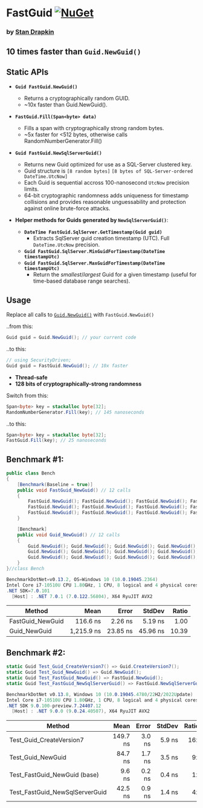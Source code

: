 # **FastGuid** [![NuGet](https://img.shields.io/nuget/v/FastGuid.svg)](https://www.nuget.org/packages/FastGuid/)

### by [Stan Drapkin](https://github.com/sdrapkin/)

## 10 times faster than `Guid.NewGuid()`

## Static APIs
* **`Guid FastGuid.NewGuid()`**
	- Returns a cryptographically random GUID.
	- ~10x faster than Guid.NewGuid().
* **`FastGuid.Fill(Span<byte> data)`**
	- Fills a span with cryptographically strong random bytes.
	- ~5x faster for <512 bytes, otherwise calls RandomNumberGenerator.Fill()
* **`Guid FastGuid.NewSqlServerGuid()`**
	- Returns new Guid optimized for use as a SQL-Server clustered key.
	- Guid structure is `[8 random bytes]` `[8 bytes of SQL-Server-ordered DateTime.UtcNow]`
	- Each Guid is sequential accross 100-nanosecond `UtcNow` precision limits.
	- 64-bit cryptographic randomness adds uniqueness for timestamp collisions and provides reasonable unguessability and protection against online brute-force attacks.

* **Helper methods for Guids generated by `NewSqlServerGuid()`**:
	- __`DateTime FastGuid.SqlServer.GetTimestamp(Guid guid)`__
		- Extracts SqlServer guid creation timestamp (UTC). Full `DateTime.UtcNow` precision.
	- __`Guid FastGuid.SqlServer.MinGuidForTimestamp(DateTime timestampUtc)`__
	- __`Guid FastGuid.SqlServer.MaxGuidForTimestamp(DateTime timestampUtc)`__
		- Return the *smallest*/*largest* Guid for a given timestamp (useful for time-based database range searches).

## Usage
Replace all calls to [`Guid.NewGuid()`](https://grep.app/search?q=Guid.NewGuid%28%29&filter[lang][0]=C%23) with `FastGuid.NewGuid()`

..from this:
```csharp
Guid guid = Guid.NewGuid(); // your current code
```

..to this:
```csharp
// using SecurityDriven;
Guid guid = FastGuid.NewGuid(); // 10x faster
```

* **Thread-safe**
* **128 bits of cryptographically-strong randomness**

Switch from this:
```csharp
Span<byte> key = stackalloc byte[32];
RandomNumberGenerator.Fill(key); // 145 nanoseconds
```

..to this:
```csharp
Span<byte> key = stackalloc byte[32];
FastGuid.Fill(key); // 25 nanoseconds
```

## Benchmark #1:
```csharp
public class Bench
{
	[Benchmark(Baseline = true)]
	public void FastGuid_NewGuid() // 12 calls
	{
		FastGuid.NewGuid(); FastGuid.NewGuid(); FastGuid.NewGuid(); FastGuid.NewGuid();
		FastGuid.NewGuid(); FastGuid.NewGuid(); FastGuid.NewGuid(); FastGuid.NewGuid();
		FastGuid.NewGuid(); FastGuid.NewGuid(); FastGuid.NewGuid(); FastGuid.NewGuid();
	}

	[Benchmark]
	public void Guid_NewGuid() // 12 calls
	{
		Guid.NewGuid(); Guid.NewGuid(); Guid.NewGuid(); Guid.NewGuid();
		Guid.NewGuid(); Guid.NewGuid(); Guid.NewGuid(); Guid.NewGuid();
		Guid.NewGuid(); Guid.NewGuid(); Guid.NewGuid(); Guid.NewGuid();
	}
}//class Bench
```

```csharp
BenchmarkDotNet=v0.13.2, OS=Windows 10 (10.0.19045.2364)
Intel Core i7-10510U CPU 1.80GHz, 1 CPU, 8 logical and 4 physical cores
.NET SDK=7.0.101
  [Host] : .NET 7.0.1 (7.0.122.56804), X64 RyuJIT AVX2
```
|           Method |       Mean |    Error |   StdDev | Ratio |
|----------------- |-----------:|---------:|---------:|------:|
| FastGuid_NewGuid |   116.6 ns |  2.26 ns |  5.19 ns |  1.00 |
|     Guid_NewGuid | 1,215.9 ns | 23.85 ns | 45.96 ns | 10.39 |

## Benchmark #2:
```csharp
static Guid Test_Guid_CreateVersion7() => Guid.CreateVersion7();
static Guid Test_Guid_NewGuid() => Guid.NewGuid();
static Guid Test_FastGuid_NewGuid() => FastGuid.NewGuid();
static Guid Test_FastGuid_NewSqlServerGuid() => FastGuid.NewSqlServerGuid();
```

```csharp
BenchmarkDotNet v0.13.8, Windows 10 (10.0.19045.4780/22H2/2022Update)
Intel Core i7-10510U CPU 1.80GHz, 1 CPU, 8 logical and 4 physical cores
.NET SDK 9.0.100-preview.7.24407.12
  [Host] : .NET 9.0.0 (9.0.24.40507), X64 RyuJIT AVX2
```

| Method                         | Mean       | Error  | StdDev |Ratio|
|------------------------------- |-----------:|-------:|-------:|----:|
| Test_Guid_CreateVersion7       | 149.7 ns   | 3.0 ns | 5.9 ns | 16x |
| Test_Guid_NewGuid              |  84.7 ns   | 1.7 ns | 3.5 ns |  9x |
| Test_FastGuid_NewGuid (base)   |   9.6 ns   | 0.2 ns | 0.4 ns |  1x |
| Test_FastGuid_NewSqlServerGuid |  42.5 ns   | 0.9 ns | 1.4 ns |  4x |

